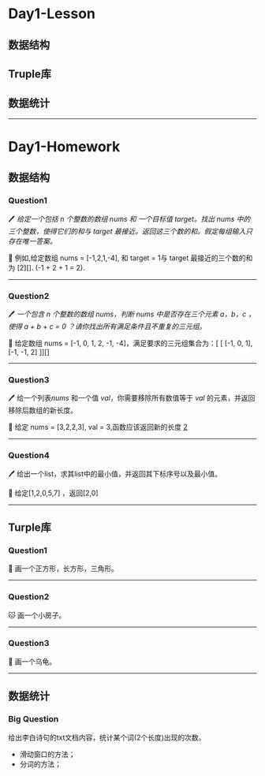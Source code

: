 # Day1-Lesson

## 数据结构

## Truple库

## 数据统计

---

# Day1-Homework

## 数据结构

### Question1

:pen: *给定一个包括 n 个整数的数组 nums 和 一个目标值 target。找出 nums 中的三个整数，使得它们的和与 target 最接近。返回这三个数的和。假定每组输入只存在唯一答案。*

:apple: 例如,给定数组 nums = [-1,2,1,-4], 和 target = 1与 target 最接近的三个数的和为 [2][]. (-1 + 2 + 1 = 2).





---

### Question2

:pen: *一个包含 n 个整数的数组 nums，判断 nums 中是否存在三个元素 a，b，c ，使得 a + b + c = 0 ？请你找出所有满足条件且不重复的三元组。*

:apple: 给定数组 nums = [-1, 0, 1, 2, -1, -4]，满足要求的三元组集合为：[ [ [-1, 0, 1], [-1, -1, 2]  ]][]





---

### Question3

:pen: 给一个列表*nums* 和一个值 *val*，你需要移除所有数值等于 *val* 的元素，并返回移除后数组的新长度。

:apple: 给定 nums = [3,2,2,3], val = 3,函数应该返回新的长度 [2](ff)







---

### Question4

:pen: 给出一个list，求其list中的最小值，并返回其下标序号以及最小值。

:apple: 给定[1,2,0,5,7] ，返回[2,0]





---

## Turple库

### Question1

:monkey: 画一个正方形，长方形，三角形。



---

### Question2

:cat: 画一个小房子。



---

### Question3

:pig: 画一个乌龟。

---

## 数据统计

### Big Question

给出李白诗句的txt文档内容，统计某个词(2个长度)出现的次数。

- 滑动窗口的方法；
- 分词的方法；
